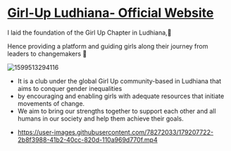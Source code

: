 # <a href='https://girlupludhiana.vercel.app/'>Girl-Up Ludhiana- Official Website<a>

<p>I laid the foundation of the Girl Up Chapter in Ludhiana,🚀</p>
<p> Hence providing a platform and guiding girls along their journey from leaders to changemakers 💫</p>

 ![1599513294116](https://user-images.githubusercontent.com/78272033/179208792-66c22573-075d-4b7f-a6df-9a095bd17431.jpg)

 
<p> <ul>
 <li>It is a club under the global Girl Up community-based in Ludhiana that aims to conquer gender inequalities </li>
  <li>by encouraging and enabling girls with adequate resources that initiate movements of change. </li>
<li> We aim to bring our strengths together to support each other and all humans in our society and help them achieve their goals.</li>

<li>
 
https://user-images.githubusercontent.com/78272033/179207722-2b8f3988-41b2-40cc-820d-110a969d770f.mp4
 
 </li>
 </ul>
 </p>

